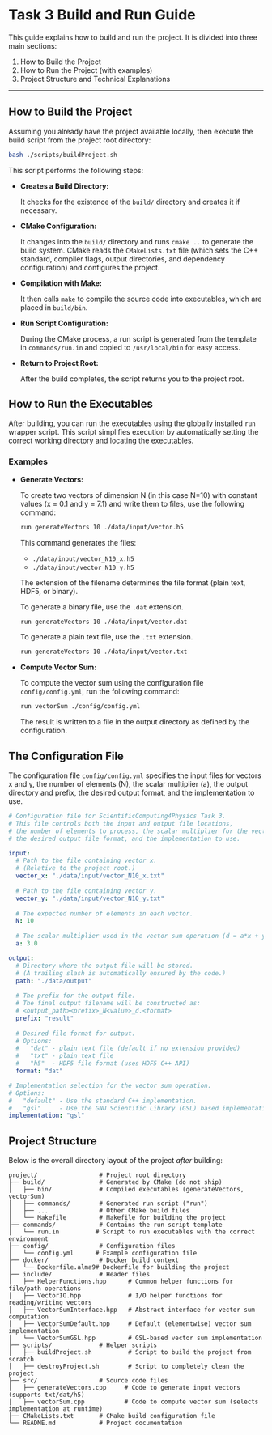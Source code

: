 # Task 3 Build and Run Guide

This guide explains how to build and run the project. It is divided into three main sections:
1. How to Build the Project
2. How to Run the Project (with examples)
3. Project Structure and Technical Explanations

--------------------------------------------------
## How to Build the Project

Assuming you already have the project available locally, then execute the build script from the project root directory:

```bash
bash ./scripts/buildProject.sh
```

This script performs the following steps:

- **Creates a Build Directory:**

  It checks for the existence of the `build/` directory and creates it if necessary.

- **CMake Configuration:**

  It changes into the `build/` directory and runs `cmake ..` to generate the build system. CMake reads the `CMakeLists.txt` file (which sets the C++ standard, compiler flags, output directories, and dependency configuration) and configures the project.

- **Compilation with Make:**

  It then calls `make` to compile the source code into executables, which are placed in `build/bin`.

- **Run Script Configuration:**

  During the CMake process, a run script is generated from the template in `commands/run.in` and copied to `/usr/local/bin` for easy access.

- **Return to Project Root:**

  After the build completes, the script returns you to the project root.



## How to Run the Executables

After building, you can run the executables using the globally installed `run` wrapper script. This script simplifies execution by automatically setting the correct working directory and locating the executables.


### Examples

- **Generate Vectors:**

  To create two vectors of dimension N (in this case N=10) with constant values (x = 0.1 and y = 7.1) and write them to files, use the following command:

  ```bash
  run generateVectors 10 ./data/input/vector.h5
  ```

  This command generates the files:

  - `./data/input/vector_N10_x.h5`
  - `./data/input/vector_N10_y.h5`

  The extension of the filename determines the file format (plain text, HDF5, or binary). 
  
  To generate a binary file, use the `.dat` extension.

  ```bash
  run generateVectors 10 ./data/input/vector.dat
  ```

  To generate a plain text file, use the `.txt` extension.

  ```bash
  run generateVectors 10 ./data/input/vector.txt
  ```

- **Compute Vector Sum:**

  To compute the vector sum using the configuration file `config/config.yml`, run the following command:

  ```bash
  run vectorSum ./config/config.yml
  ```

  The result is written to a file in the output directory as defined by the configuration.


## The Configuration File

The configuration file `config/config.yml` specifies the input files for vectors x and y, the number of elements (N), the scalar multiplier (a), the output directory and prefix, the desired output format, and the implementation to use.

```yaml
# Configuration file for ScientificComputing4Physics Task 3.
# This file controls both the input and output file locations, 
# the number of elements to process, the scalar multiplier for the vector sum,
# the desired output file format, and the implementation to use.

input:
  # Path to the file containing vector x.
  # (Relative to the project root.)
  vector_x: "./data/input/vector_N10_x.txt"
  
  # Path to the file containing vector y.
  vector_y: "./data/input/vector_N10_y.txt"
  
  # The expected number of elements in each vector.
  N: 10
  
  # The scalar multiplier used in the vector sum operation (d = a*x + y).
  a: 3.0

output:
  # Directory where the output file will be stored.
  # (A trailing slash is automatically ensured by the code.)
  path: "./data/output"
  
  # The prefix for the output file.
  # The final output filename will be constructed as:
  # <output_path><prefix>_N<value>_d.<format>
  prefix: "result"
  
  # Desired file format for output.
  # Options:
  #   "dat" - plain text file (default if no extension provided)
  #   "txt" - plain text file
  #   "h5"  - HDF5 file format (uses HDF5 C++ API)
  format: "dat"

# Implementation selection for the vector sum operation.
# Options:
#   "default" - Use the standard C++ implementation.
#   "gsl"     - Use the GNU Scientific Library (GSL) based implementation.
implementation: "gsl"
```


## Project Structure 


Below is the overall directory layout of the project _after_ building:

```plaintext
project/                 # Project root directory
├── build/               # Generated by CMake (do not ship)
│   ├── bin/             # Compiled executables (generateVectors, vectorSum)
│   ├── commands/        # Generated run script ("run")
│   ├── ...              # Other CMake build files
│   └── Makefile         # Makefile for building the project
├── commands/            # Contains the run script template
│   └── run.in          # Script to run executables with the correct environment
├── config/              # Configuration files
│   └── config.yml      # Example configuration file
├── docker/              # Docker build context
│   └── Dockerfile.alma9# Dockerfile for building the project
├── include/             # Header files
│   ├── HelperFunctions.hpp      # Common helper functions for file/path operations
│   ├── VectorIO.hpp             # I/O helper functions for reading/writing vectors
│   ├── VectorSumInterface.hpp   # Abstract interface for vector sum computation
│   ├── VectorSumDefault.hpp     # Default (elementwise) vector sum implementation
│   └── VectorSumGSL.hpp         # GSL-based vector sum implementation
├── scripts/             # Helper scripts
│   ├── buildProject.sh          # Script to build the project from scratch
│   ├── destroyProject.sh        # Script to completely clean the project
├── src/                 # Source code files
│   ├── generateVectors.cpp     # Code to generate input vectors (supports txt/dat/h5)
│   ├── vectorSum.cpp           # Code to compute vector sum (selects implementation at runtime)
├── CMakeLists.txt       # CMake build configuration file
└── README.md            # Project documentation
```



<!-- # Scientific Computing for Physics Students – Task 3

## Overview

This project demonstrates a complete scientific computing example involving vector operations. It has two main components:

1. **Generate Vectors:**  

   The `generate_vectors` executable creates two vectors (x and y) of dimension N with constant values (x = 0.1 and y = 7.1) and writes them to files. The file format (plain text or HDF5) is determined by the file extension provided in the filename prefix.

   - **Usage Example:**  

     ```bash
     run generateVectors 10 ./data/input/vector.h5
     ```

     This command generates the files:

     - `./data/input/vector_N10_x.h5`
     - `./data/input/vector_N10_y.h5`

2. **Compute Vector Sum:**  

   The `vector_sum` executable reads a YAML configuration file (e.g., `config/config.yml`) that specifies the input files for vectors x and y, the number of elements (N), the scalar multiplier (a), the output directory and prefix, and the desired output format. It then computes the vector sum using one of two implementations (default or GSL-based) and writes the result to an output file.

   - **Usage Example:**  

     ```bash
     run vectorSum ./config/config.yml
     ```

     The result is written to a file in the output directory as defined by the configuration.

## Configuration

An example configuration file (`config/config.yml`):

```yaml
input:
  vector_x: "./data/input/vector_N10_x.txt"  # or "./data/input/vector_N10_x.h5" or "./data/input/vector_N10_x.dat"
  vector_y: "./data/input/vector_N10_y.txt"  # or "./data/input/vector_N10_y.h5" or "./data/input/vector_N10_y.dat"
  N: 10
  a: 3.0
output:
  path: "./data/output"         # Output directory
  prefix: "result"              # Output file prefix
  format: "dat"                 # Output format: "dat", "txt", or "h5"
implementation: "gsl"           # Implementation: "default" or "gsl"
```

## Project Structure

After building the project, the directory structure will look like this:

```plaintext
project/                 # Project root directory
├── build/                   # Generated by CMake (do not ship)
│   ├── bin/                     # Compiled executables (generate_vectors, vector_sum)
│   ├── commands/                # Generated run script ("run")
│   ├── ...                      # Other CMake build files
│   └── Makefile                 # Makefile for building the project
├── commands/                # Contains the run script template
│   └── run.in                   # Script to run executables with the correct environment
├── config/                  # Configuration files
│   └── config.yml/              # Example configuration file
├── docker/                  # Docker build context
│   └── Dockerfile.alma9         # Dockerfile for building the project
├── include/                 # Header files
│   ├── HelperFunctions.hpp      # Common helper functions for file/path operations
│   ├── VectorIO.hpp             # I/O helper functions for reading/writing vectors
│   ├── VectorSumInterface.hpp   # Abstract interface for vector sum computation
│   ├── VectorSumDefault.hpp     # Default (elementwise) vector sum implementation
│   └── VectorSumGSL.hpp         # GSL-based vector sum implementation
├── scripts/                 # Helper scripts
│   ├── buildProject.sh          # Script to build the project from scratch
│   ├── destroyProject.sh        # Script to completely clean the project
├── src/                     # Source code files
│   ├── generate_vectors.cpp     # Code to generate input vectors (supports txt/dat/h5)
│   ├── vector_sum.cpp           # Code to compute vector sum (selects implementation at runtime)
├── CMakeLists.txt               # CMake build configuration file
└── README.md                    # Project documentation
```

## How to Build and Run the Project

1. **Run the Build Script:**  

   Execute the `buildProject.sh` script to build the project:

   ```bash
   bash ./scripts/buildProject.sh
   ```

2. **Run the Executables:**

   The project installs a wrapper script named `run` in `/usr/local/bin` during the build process. This script lets you invoke your executables using paths relative to the project root.

   - **Example to Generate Vectors:**

     ```bash
     run generateVectors 10 ./data/input/vector.h5
     ```

   - **Example to Compute Vector Sum:**

     ```bash
     run vectorSum ./config/config.yml
     ```

## How to Clean the Project

To remove all build artifacts and executables, run the `destroyProject.sh` script:

```bash
bash ./scripts/destroyProject.sh
```

This script deletes the build directory and removes `/usr/local/bin/run`, allowing you to rebuild from scratch. -->